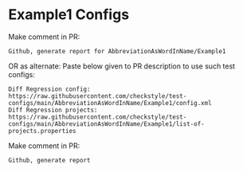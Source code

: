 # Example1 Configs
Make comment in PR:
```
Github, generate report for AbbreviationAsWordInName/Example1
```
OR as alternate:
Paste below given to PR description to use such test configs:
```
Diff Regression config: https://raw.githubusercontent.com/checkstyle/test-configs/main/AbbreviationAsWordInName/Example1/config.xml
Diff Regression projects: https://raw.githubusercontent.com/checkstyle/test-configs/main/AbbreviationAsWordInName/Example1/list-of-projects.properties
```
Make comment in PR:
```
Github, generate report
```
